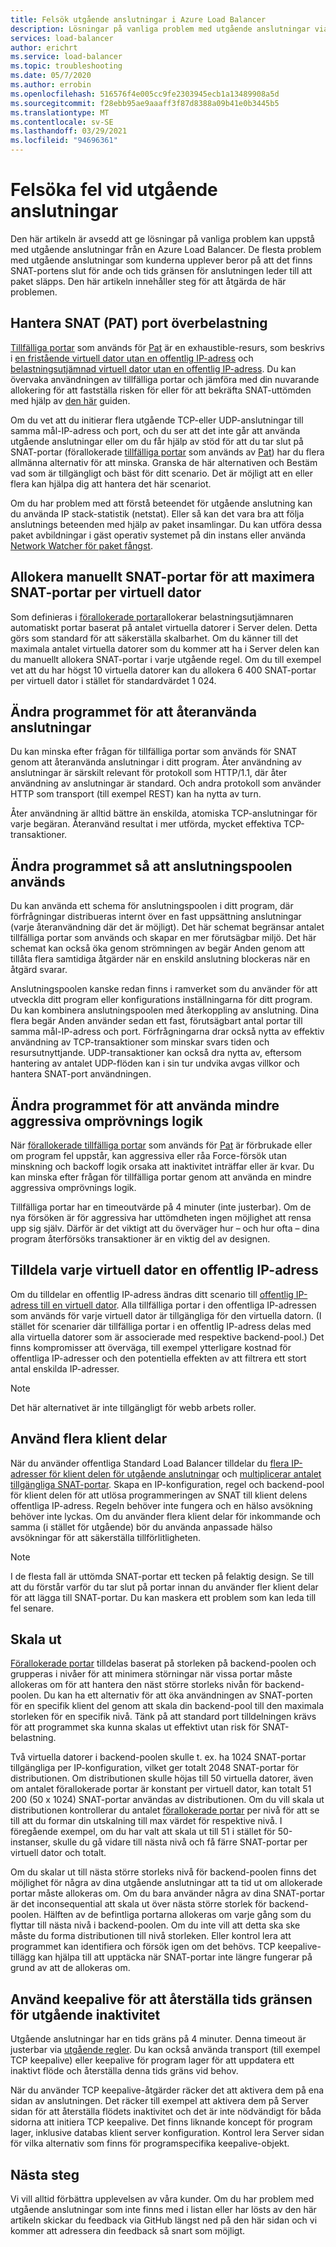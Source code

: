 ```yaml
---
title: Felsök utgående anslutningar i Azure Load Balancer
description: Lösningar på vanliga problem med utgående anslutningar via Azure Load Balancer.
services: load-balancer
author: erichrt
ms.service: load-balancer
ms.topic: troubleshooting
ms.date: 05/7/2020
ms.author: errobin
ms.openlocfilehash: 516576f4e005cc9fe2303945ecb1a13489908a5d
ms.sourcegitcommit: f28ebb95ae9aaaff3f87d8388a09b41e0b3445b5
ms.translationtype: MT
ms.contentlocale: sv-SE
ms.lasthandoff: 03/29/2021
ms.locfileid: "94696361"
---
```

# <a name="troubleshooting-outbound-connections-failures"></a><a name="obconnecttsg"></a> Felsöka fel vid utgående anslutningar

Den här artikeln är avsedd att ge lösningar på vanliga problem kan uppstå med utgående anslutningar från en Azure Load Balancer. De flesta problem med utgående anslutningar som kunderna upplever beror på att det finns SNAT-portens slut för ande och tids gränsen för anslutningen leder till att paket släpps. Den här artikeln innehåller steg för att åtgärda de här problemen.

## <a name="managing-snat-pat-port-exhaustion"></a><a name="snatexhaust"></a> Hantera SNAT (PAT) port överbelastning
[Tillfälliga portar](load-balancer-outbound-connections.md) som används för [Pat](load-balancer-outbound-connections.md) är en exhaustible-resurs, som beskrivs i [en fristående virtuell dator utan en offentlig IP-adress](load-balancer-outbound-connections.md) och [belastningsutjämnad virtuell dator utan en offentlig IP-adress](load-balancer-outbound-connections.md). Du kan övervaka användningen av tillfälliga portar och jämföra med din nuvarande allokering för att fastställa risken för eller för att bekräfta SNAT-uttömden med hjälp av [den här](./load-balancer-standard-diagnostics.md#how-do-i-check-my-snat-port-usage-and-allocation) guiden.

Om du vet att du initierar flera utgående TCP-eller UDP-anslutningar till samma mål-IP-adress och port, och du ser att det inte går att använda utgående anslutningar eller om du får hjälp av stöd för att du tar slut på SNAT-portar (förallokerade [tillfälliga portar](load-balancer-outbound-connections.md#preallocatedports) som används av [Pat](load-balancer-outbound-connections.md)) har du flera allmänna alternativ för att minska. Granska de här alternativen och Bestäm vad som är tillgängligt och bäst för ditt scenario. Det är möjligt att en eller flera kan hjälpa dig att hantera det här scenariot.

Om du har problem med att förstå beteendet för utgående anslutning kan du använda IP stack-statistik (netstat). Eller så kan det vara bra att följa anslutnings beteenden med hjälp av paket insamlingar. Du kan utföra dessa paket avbildningar i gäst operativ systemet på din instans eller använda [Network Watcher för paket fångst](../network-watcher/network-watcher-packet-capture-manage-portal.md). 

## <a name="manually-allocate-snat-ports-to-maximize-snat-ports-per-vm"></a><a name ="manualsnat"></a>Allokera manuellt SNAT-portar för att maximera SNAT-portar per virtuell dator
Som definieras i [förallokerade portar](load-balancer-outbound-connections.md#preallocatedports)allokerar belastningsutjämnaren automatiskt portar baserat på antalet virtuella datorer i Server delen. Detta görs som standard för att säkerställa skalbarhet. Om du känner till det maximala antalet virtuella datorer som du kommer att ha i Server delen kan du manuellt allokera SNAT-portar i varje utgående regel. Om du till exempel vet att du har högst 10 virtuella datorer kan du allokera 6 400 SNAT-portar per virtuell dator i stället för standardvärdet 1 024. 

## <a name="modify-the-application-to-reuse-connections"></a><a name="connectionreuse"></a>Ändra programmet för att återanvända anslutningar 
Du kan minska efter frågan för tillfälliga portar som används för SNAT genom att återanvända anslutningar i ditt program. Åter användning av anslutningar är särskilt relevant för protokoll som HTTP/1.1, där åter användning av anslutningar är standard. Och andra protokoll som använder HTTP som transport (till exempel REST) kan ha nytta av turn. 

Åter användning är alltid bättre än enskilda, atomiska TCP-anslutningar för varje begäran. Återanvänd resultat i mer utförda, mycket effektiva TCP-transaktioner.

## <a name="modify-the-application-to-use-connection-pooling"></a><a name="connection pooling"></a>Ändra programmet så att anslutningspoolen används
Du kan använda ett schema för anslutningspoolen i ditt program, där förfrågningar distribueras internt över en fast uppsättning anslutningar (varje återanvändning där det är möjligt). Det här schemat begränsar antalet tillfälliga portar som används och skapar en mer förutsägbar miljö. Det här schemat kan också öka genom strömningen av begär Anden genom att tillåta flera samtidiga åtgärder när en enskild anslutning blockeras när en åtgärd svarar.  

Anslutningspoolen kanske redan finns i ramverket som du använder för att utveckla ditt program eller konfigurations inställningarna för ditt program. Du kan kombinera anslutningspoolen med återkoppling av anslutning. Dina flera begär Anden använder sedan ett fast, förutsägbart antal portar till samma mål-IP-adress och port. Förfrågningarna drar också nytta av effektiv användning av TCP-transaktioner som minskar svars tiden och resursutnyttjande. UDP-transaktioner kan också dra nytta av, eftersom hantering av antalet UDP-flöden kan i sin tur undvika avgas villkor och hantera SNAT-port användningen.

## <a name="modify-the-application-to-use-less-aggressive-retry-logic"></a><a name="retry logic"></a>Ändra programmet för att använda mindre aggressiva omprövnings logik
När [förallokerade tillfälliga portar](load-balancer-outbound-connections.md#preallocatedports) som används för [Pat](load-balancer-outbound-connections.md) är förbrukade eller om program fel uppstår, kan aggressiva eller råa Force-försök utan minskning och backoff logik orsaka att inaktivitet inträffar eller är kvar. Du kan minska efter frågan för tillfälliga portar genom att använda en mindre aggressiva omprövnings logik. 

Tillfälliga portar har en timeoutvärde på 4 minuter (inte justerbar). Om de nya försöken är för aggressiva har uttömdheten ingen möjlighet att rensa upp sig själv. Därför är det viktigt att du överväger hur – och hur ofta – dina program återförsöks transaktioner är en viktig del av designen.

## <a name="assign-a-public-ip-to-each-vm"></a><a name="assignilpip"></a>Tilldela varje virtuell dator en offentlig IP-adress
Om du tilldelar en offentlig IP-adress ändras ditt scenario till [offentlig IP-adress till en virtuell dator](load-balancer-outbound-connections.md). Alla tillfälliga portar i den offentliga IP-adressen som används för varje virtuell dator är tillgängliga för den virtuella datorn. (I stället för scenarier där tillfälliga portar i en offentlig IP-adress delas med alla virtuella datorer som är associerade med respektive backend-pool.) Det finns kompromisser att överväga, till exempel ytterligare kostnad för offentliga IP-adresser och den potentiella effekten av att filtrera ett stort antal enskilda IP-adresser.

>[!NOTE] 
>Det här alternativet är inte tillgängligt för webb arbets roller.

## <a name="use-multiple-frontends"></a><a name="multifesnat"></a>Använd flera klient delar
När du använder offentliga Standard Load Balancer tilldelar du [flera IP-adresser för klient delen för utgående anslutningar](load-balancer-outbound-connections.md) och [multiplicerar antalet tillgängliga SNAT-portar](load-balancer-outbound-connections.md#preallocatedports).  Skapa en IP-konfiguration, regel och backend-pool för klient delen för att utlösa programmeringen av SNAT till klient delens offentliga IP-adress.  Regeln behöver inte fungera och en hälso avsökning behöver inte lyckas.  Om du använder flera klient delar för inkommande och samma (i stället för utgående) bör du använda anpassade hälso avsökningar för att säkerställa tillförlitligheten.

>[!NOTE]
>I de flesta fall är uttömda SNAT-portar ett tecken på felaktig design.  Se till att du förstår varför du tar slut på portar innan du använder fler klient delar för att lägga till SNAT-portar.  Du kan maskera ett problem som kan leda till fel senare.

## <a name="scale-out"></a><a name="scaleout"></a>Skala ut
[Förallokerade portar](load-balancer-outbound-connections.md#preallocatedports) tilldelas baserat på storleken på backend-poolen och grupperas i nivåer för att minimera störningar när vissa portar måste allokeras om för att hantera den näst större storleks nivån för backend-poolen.  Du kan ha ett alternativ för att öka användningen av SNAT-porten för en specifik klient del genom att skala din backend-pool till den maximala storleken för en specifik nivå.  Tänk på att standard port tilldelningen krävs för att programmet ska kunna skalas ut effektivt utan risk för SNAT-belastning.

Två virtuella datorer i backend-poolen skulle t. ex. ha 1024 SNAT-portar tillgängliga per IP-konfiguration, vilket ger totalt 2048 SNAT-portar för distributionen.  Om distributionen skulle höjas till 50 virtuella datorer, även om antalet förallokerade portar är konstant per virtuell dator, kan totalt 51 200 (50 x 1024) SNAT-portar användas av distributionen.  Om du vill skala ut distributionen kontrollerar du antalet [förallokerade portar](load-balancer-outbound-connections.md#preallocatedports) per nivå för att se till att du formar din utskalning till max värdet för respektive nivå.  I föregående exempel, om du har valt att skala ut till 51 i stället för 50-instanser, skulle du gå vidare till nästa nivå och få färre SNAT-portar per virtuell dator och totalt.

Om du skalar ut till nästa större storleks nivå för backend-poolen finns det möjlighet för några av dina utgående anslutningar att ta tid ut om allokerade portar måste allokeras om.  Om du bara använder några av dina SNAT-portar är det inconsequential att skala ut över nästa större storlek för backend-poolen.  Hälften av de befintliga portarna allokeras om varje gång som du flyttar till nästa nivå i backend-poolen.  Om du inte vill att detta ska ske måste du forma distributionen till nivå storleken.  Eller kontrol lera att programmet kan identifiera och försök igen om det behövs.  TCP keepalive-tillägg kan hjälpa till att upptäcka när SNAT-portar inte längre fungerar på grund av att de allokeras om.

## <a name="use-keepalives-to-reset-the-outbound-idle-timeout"></a><a name="idletimeout"></a>Använd keepalive för att återställa tids gränsen för utgående inaktivitet
Utgående anslutningar har en tids gräns på 4 minuter. Denna timeout är justerbar via [utgående regler](outbound-rules.md). Du kan också använda transport (till exempel TCP keepalive) eller keepalive för program lager för att uppdatera ett inaktivt flöde och återställa denna tids gräns vid behov.  

När du använder TCP keepalive-åtgärder räcker det att aktivera dem på ena sidan av anslutningen. Det räcker till exempel att aktivera dem på Server sidan för att återställa flödets inaktivitet och det är inte nödvändigt för båda sidorna att initiera TCP keepalive.  Det finns liknande koncept för program lager, inklusive databas klient server konfiguration.  Kontrol lera Server sidan för vilka alternativ som finns för programspecifika keepalive-objekt.

## <a name="next-steps"></a>Nästa steg
Vi vill alltid förbättra upplevelsen av våra kunder. Om du har problem med utgående anslutningar som inte finns med i listan eller har lösts av den här artikeln skickar du feedback via GitHub längst ned på den här sidan och vi kommer att adressera din feedback så snart som möjligt.